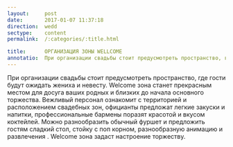 ```yaml
---
layout:     post
date:       2017-01-07 11:37:18
direction:  wedd
sectype:    content
permalink:  /:categories/:title.html

title:      ОРГАНИЗАЦИЯ ЗОНЫ WELLCOME               
annotatio:  При организации свадьбы стоит предусмотреть пространство, где гости будут ожидать жениха и невесту. Welcome зона станет прекрасным местом для досуга ваших родных и близких до начала основного торжества. Вежливый персонал ознакомит с территорией и расположением свадебных зон, официанты предложат легкие закуски и напитки, профессиональные бармены поразят красотой и вкусом коктейлей. Можно разнообразить обычный фуршет и предложить гостям сладкий стол, стойку с поп корном, разнообразную анимацию и развлечения . Welcome зона задаст настроение торжеству. 
---
```


При организации свадьбы стоит предусмотреть пространство, где гости будут ожидать жениха и невесту. Welcome зона станет прекрасным местом для досуга ваших родных и близких до начала основного торжества. Вежливый персонал ознакомит с территорией и расположением свадебных зон, официанты предложат легкие закуски и напитки, профессиональные бармены поразят красотой и вкусом коктейлей. Можно разнообразить обычный фуршет и предложить гостям сладкий стол, стойку с поп корном, разнообразную анимацию и развлечения . Welcome зона задаст настроение торжеству. 